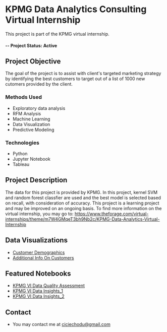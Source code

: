 # KPMG Data Analytics Consulting Virtual Internship 
This project is part of the KPMG virtual internship.

#### -- Project Status: Active

## Project Objective
The goal of the project is to assist with client's targeted marketing strategy by identifying the best customers to target out of a list of 1000 new cutomers provided by the client. 

### Methods Used
* Exploratory data analysis
* RFM Analysis
* Machine Learning
* Data Visualization
* Predictive Modeling 

### Technologies
* Python
* Jupyter Notebook
* Tableau

## Project Description
The data for this project is provided by KPMG. 
In this project, kernel SVM and random forest classfier are used and the best model is selected based on recall, with consideration of accuracy. 
This project is a learning project and may be improved on an ongoing basis. 
To find more information on the virtual internship, you may go to: https://www.theforage.com/virtual-internships/theme/m7W4GMqeT3bh9Nb2c/KPMG-Data-Analytics-Virtual-Internship

## Data Visualizations
* [Customer Demographics](https://public.tableau.com/views/KPMGVirtualInternship-CustomerDemographics/CustomerDemographics?:language=en&:display_count=y&:origin=viz_share_link)
* [Additional Info On Customers](https://public.tableau.com/views/KPMGVirtualInternship-CustomerDemographics/AddtionalInfoonCustomers?:language=en&:display_count=y&:origin=viz_share_link)

## Featured Notebooks
* [KPMG VI Data Quality Assessment](https://github.com/ciciecho-ds/kpmgvi/blob/main/KPMG_VI_Task_1_final.ipynb)
* [KPMG VI Data Insights_1](https://github.com/ciciecho-ds/kpmgvi/blob/main/KPMG%20VI_Task2_Part1_final.ipynb)
* [KPMG VI Data Insights_2](https://github.com/ciciecho-ds/kpmgvi/blob/main/KPMG%20VI_Task2_Part2_final.ipynb)

## Contact
* You may contact me at ciciechodu@gmail.com
